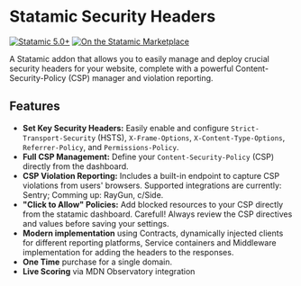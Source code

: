 # Statamic Security Headers

[![Statamic 5.0+](https://img.shields.io/badge/Statamic-5.0%2B-FF269E?style=for-the-badge&logo=statamic)](https://statamic.com)
[![On the Statamic Marketplace](https://img.shields.io/badge/Statamic-Marketplace-FF269E.svg?style=for-the-badge&logo=statamic)](https://statamic.com/addons/lndr/security-headers)

A Statamic addon that allows you to easily manage and deploy crucial security headers for your website, complete with a powerful Content-Security-Policy (CSP) manager and violation reporting.

## Features

-   **Set Key Security Headers:** Easily enable and configure `Strict-Transport-Security` (HSTS), `X-Frame-Options`, `X-Content-Type-Options`, `Referrer-Policy`, and `Permissions-Policy`.
-   **Full CSP Management:** Define your `Content-Security-Policy` (CSP) directly from the dashboard.
-   **CSP Violation Reporting:** Includes a built-in endpoint to capture CSP violations from users' browsers. Supported integrations are currently: Sentry; Comming up: RayGun, c/Side.
-   **"Click to Allow" Policies:** Add blocked resources to your CSP directly from the statamic dashboard. Carefull! Always review the CSP directives and values before saving your settings.
-   **Modern implementation** using Contracts, dynamically injected clients for different reporting platforms, Service containers and Middleware implementation for adding the headers to the responses.
-   **One Time** purchase for a single domain.
-   **Live Scoring** via MDN Observatory integration
